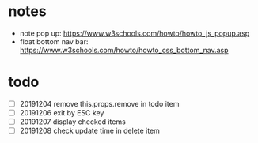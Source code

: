 # notes
- note pop up: https://www.w3schools.com/howto/howto_js_popup.asp
- float bottom nav bar: https://www.w3schools.com/howto/howto_css_bottom_nav.asp


# todo
- [ ] 20191204 remove this.props.remove in todo item
- [ ] 20191206 exit by ESC key 
- [ ] 20191207 display checked items 
- [ ] 20191208 check update time in delete item 
